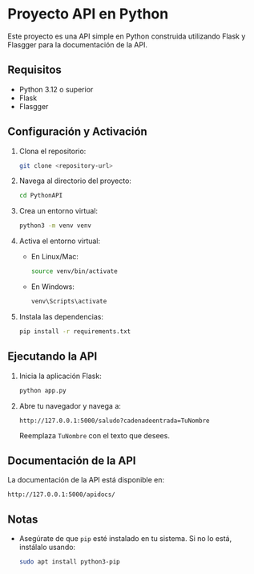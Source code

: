 # Proyecto API en Python

Este proyecto es una API simple en Python construida utilizando Flask y Flasgger para la documentación de la API.

## Requisitos

- Python 3.12 o superior
- Flask
- Flasgger

## Configuración y Activación

1. Clona el repositorio:
   ```bash
   git clone <repository-url>
   ```

2. Navega al directorio del proyecto:
   ```bash
   cd PythonAPI
   ```

3. Crea un entorno virtual:
   ```bash
   python3 -m venv venv
   ```

4. Activa el entorno virtual:
   - En Linux/Mac:
     ```bash
     source venv/bin/activate
     ```
   - En Windows:
     ```cmd
     venv\Scripts\activate
     ```

5. Instala las dependencias:
   ```bash
   pip install -r requirements.txt
   ```

## Ejecutando la API

1. Inicia la aplicación Flask:
   ```bash
   python app.py
   ```

2. Abre tu navegador y navega a:
   ```
   http://127.0.0.1:5000/saludo?cadenadeentrada=TuNombre
   ```
   Reemplaza `TuNombre` con el texto que desees.

## Documentación de la API

La documentación de la API está disponible en:
```
http://127.0.0.1:5000/apidocs/
```

## Notas

- Asegúrate de que `pip` esté instalado en tu sistema. Si no lo está, instálalo usando:
  ```bash
  sudo apt install python3-pip
  ```